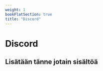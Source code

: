```yaml
---
weight: 1
bookFlatSection: true
title: "Discord"
---
```


# Discord

## Lisätään tänne jotain sisältöä